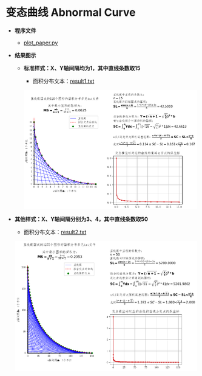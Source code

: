 # 变态曲线 Abnormal Curve

* **程序文件**

  + [plot_paper.py](https://github.com/Anfany/Funny-Math-Problem-by-Python3/blob/master/Abnormal%20Curve/plot_paper.py)


* **结果图示**

  + **标准样式：X、Y轴间隔均为1，其中直线条数取15**
  
     - 面积分布文本：[result1.txt]()

     ![image](https://github.com/Anfany/Funny-Math-Problem-by-Python3/blob/master/Abnormal%20Curve/ac1.png)
      
 + **其他样式：X、Y轴间隔分别为3、4，其中直线条数取50**
     
     - 面积分布文本：[result2.txt]()

     ![image](https://github.com/Anfany/Funny-Math-Problem-by-Python3/blob/master/Abnormal%20Curve/ac2.png)
      
      
  
